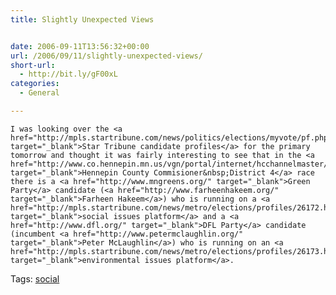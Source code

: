 ```yaml
---
title: Slightly Unexpected Views


date: 2006-09-11T13:56:32+00:00
url: /2006/09/11/slightly-unexpected-views/
short-url:
  - http://bit.ly/gF00xL
categories:
  - General

---
```

<div class='microid-mailto+http:sha1:9fe13b951fe61fdcac52cc4373474835533f5cf7'>
  
    I was looking over the <a href="http://mpls.startribune.com/news/politics/elections/myvote/pf.php" target="_blank">Star Tribune candidate profiles</a> for the primary tomorrow and thought it was fairly interesting to see that in the <a href="http://www.co.hennepin.mn.us/vgn/portal/internet/hcchannelmaster/0,2324,1273_1728__2,00.html" target="_blank">Hennepin County Commisioner&nbsp;District 4</a> race there is a <a href="http://www.mngreens.org/" target="_blank">Green Party</a> candidate (<a href="http://www.farheenhakeem.org/" target="_blank">Farheen Hakeem</a>) who is running on a <a href="http://mpls.startribune.com/news/metro/elections/profiles/26172.html" target="_blank">social issues platform</a> and a <a href="http://www.dfl.org/" target="_blank">DFL Party</a> candidate (incumbent <a href="http://www.petermclaughlin.org/" target="_blank">Peter McLaughlin</a>) who is running on an <a href="http://mpls.startribune.com/news/metro/elections/profiles/26173.html" target="_blank">environmental issues platform</a>.
  
</div>

<div class="st-post-tags">
  Tags: <a href="http://www.cavort.org/tag/social/" title="social" rel="tag">social</a><br />
</div>